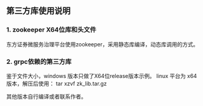 ## 第三方库使用说明

### 1. zookeeper X64位库和头文件

东方证券微服务治理平台使用zookeeper，采用静态库编译，动态库调用的方式。

### 2. grpc依赖的第三方库

鉴于文件大小，windows 版本只做了X64位release版本示例。
linux 平台为 x64 版本，解压后使用：
tar xzvf zk_lib.tar.gz

其他版本自行编译或者联系作者。
